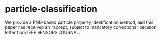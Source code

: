 # particle-classification
We provide a PNN-based particle property identification method, and this paper has received an "accept, subject to mandatory corrections" decision letter from IEEE SENSORS JOURNAL.
